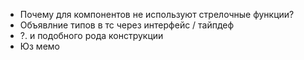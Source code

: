 - Почему для компонентов не используют стрелочные функции?
- Объявлние типов в тс через интерфейс / тайпдеф
- ?. и подобного рода конструкции
- Юз мемо
